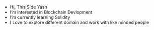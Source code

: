 -  Hi, This Side Yash
-  I’m interested in Blockchain Devlopment
-  I’m currently learning Solidity
-  I Love to explore different domain and work with like minded people





